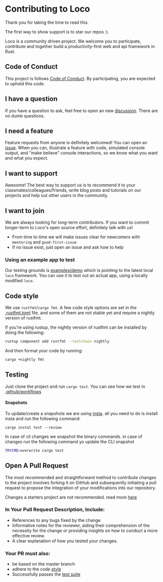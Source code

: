 # Contributing to Loco

Thank you for taking the time to read this. 

The first way to show support is to star our repos :).


Loco is a community driven project. We welcome you to participate, contribute and together build a productivity-first web and api framework in Rust.

## Code of Conduct

This project is follows [Code of Conduct](CODE_OF_CONDUCT.md). By participating, you are expected to uphold this code.

## I have a question

If you have a question to ask, feel free to open an new [discussion](https://github.com/loco-rs/loco/discussions). There are no dumb questions.

## I need a feature

Feature requests from anyone is definitely welcomed! You can open an [issue](https://github.com/loco-rs/loco/issues/new/choose). When you can, illustrate a feature with code, simulated console output, and "make believe" console interactions, so we know what you want and what you expect.

## I want to support

Awesome! The best way to support us is to recommend it to your classmates/colleagues/friends, write blog posts and tutorials on our projects and help out other users in the community. 

## I want to join

We are always looking for long-term contributors. If you want to commit longer-term to Loco's open source effort, definitely talk with us!

* From time to time we will make issues clear for newcomers with `mentoring` and `good-first-issue`
* If no issue exist, just open an issue and ask how to help

### Using an example app to test

Our testing grounds is [examples/demo](examples/demo/) which is pointing to the latest local `loco` framework. You can use it to test out an actual app, using a locally modified `loco`.


## Code style

We use `rustfmt`/`cargo fmt`. A few code style options are set in the [.rustfmt.toml](.rustfmt.toml) file, and some of them are not stable yet and require a nightly version of rustfmt.

If you're using rustup, the nightly version of rustfmt can be installed by doing the following:
```sh
rustup component add rustfmt --toolchain nightly
```
And then format your code by running:
```sh
cargo +nightly fmt
```



## Testing

Just clone the project and run `cargo test`.
You can see how we test in [.github/workflows](.github/workflows/)

#### Snapshots
To update/create a snapshots we are using [insta](https://github.com/mitsuhiko/insta). all you need to do is install insta and run the following command:
```
cargo instal test --review
```

In case of cli changes we snapshot the binary commands. in case of changes run the following command yo update the CLI snapshot
```sh
TRYCMD=overwrite cargo test
```

## Open A Pull Request

The most recommended and straightforward method to contribute changes to the project involves forking it on GitHub and subsequently initiating a pull request to propose the integration of your modifications into our repository.

Changes a starters project are not recommended. read more [here](./starters/README.md) 

### In Your Pull Request Description, Include:
- References to any bugs fixed by the change
- Informative notes for the reviewer, aiding their comprehension of the necessity for the change or providing insights on how to conduct a more effective review.
- A clear explanation of how you tested your changes.

### Your PR must also:
- be based on the master branch
- adhere to the code [style](#code-style)
- Successfully passes the [test suite](#testing)



